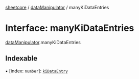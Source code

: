 [sheetcore](../docs.md) / [dataManipulator](../modules/dataManipulator.md) / manyKiDataEntries

# Interface: manyKiDataEntries

[dataManipulator](../modules/dataManipulator.md).manyKiDataEntries

## Indexable

▪ [index: `number`]: [`kiDataEntry`](typescript_interfaces.kiDataEntry.md)
